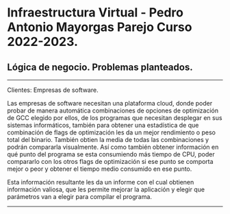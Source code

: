 # Infraestructura Virtual - Pedro Antonio Mayorgas Parejo Curso 2022-2023.

## Lógica de negocio. Problemas planteados.
---

Clientes: Empresas de software.

Las empresas de software necesitan una plataforma cloud, donde poder probar de manera automática combinaciones de opciones de optimización de GCC elegido por ellos, de los programas que necesitan desplegar en sus sistemas informáticos, también para obtener una estadística de que combinación de flags de optimización les da un mejor rendimiento o peso total del binario. También obtien la media de todas las combinaciones y podrán compararla visualmente. Así como también obtener información en qué punto del programa se esta consumiendo más tiempo de CPU, poder compararlo con los otros flags de optimización si ese punto se comporta mejor o peor y obtener el tiempo medio consumido en ese punto.

Esta información resultante les da un informe con el cual obtienen información valiosa, que les permite mejorar la aplicación y elegir que parámetros van a elegir para compilar el programa.

---
